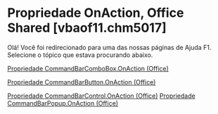 
# Propriedade OnAction, Office Shared [vbaof11.chm5017]

Olá! Você foi redirecionado para uma das nossas páginas de Ajuda F1. Selecione o tópico que estava procurando abaixo.

[Propriedade CommandBarComboBox.OnAction (Office)](http://msdn.microsoft.com/library/fe666bce-9c38-4203-1059-343d1346913b%28Office.15%29.aspx)

[Propriedade CommandBarButton.OnAction (Office)](http://msdn.microsoft.com/library/c0a4148c-330a-6bd9-dd14-7ade8fc833fe%28Office.15%29.aspx)

[Propriedade CommandBarControl.OnAction (Office)](http://msdn.microsoft.com/library/05e40fcb-ff67-049f-6386-a9ef20b48c87%28Office.15%29.aspx)
[Propriedade CommandBarPopup.OnAction (Office)](http://msdn.microsoft.com/library/47511647-5f1f-5e40-179b-ec589a2c39be%28Office.15%29.aspx)
